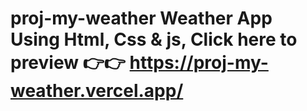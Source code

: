 # proj-my-weather Weather App Using Html, Css & js, Click here to preview 👉👉 https://proj-my-weather.vercel.app/
